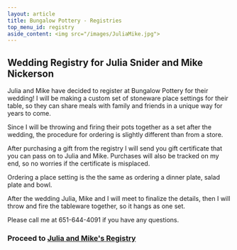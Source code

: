 ```yaml
---
layout: article
title: Bungalow Pottery - Registries
top_menu_id: registry
aside_content: <img src="/images/JuliaMike.jpg">
---
```


## Wedding Registry for Julia Snider and Mike Nickerson

Julia and Mike have decided to register at Bungalow Pottery for their wedding! 
I will be making a custom set of stoneware place settings for their table, 
so they can share meals with family and friends in a unique way for years to come.

Since I will be throwing and firing their pots together as a set after the wedding, 
the procedure for ordering is slightly different than from a store.

After purchasing a gift from the registry I will send you gift certificate that 
you can pass on to Julia and Mike. 
Purchases will also be tracked on my end, so no worries if the certificate is misplaced.

Ordering a place setting is the the same as ordering a dinner plate, salad plate and bowl.

After the wedding Julia, Mike and I will meet to finalize the details, 
then I will throw and fire the tableware together, so it hangs as one set.

Please call me at 651-644-4091 if you have any questions.

### Proceed to [Julia and Mike's Registry](https://squareup.com/market/bungalow-pottery#category-0bcd4047-f9f9-40fd-a259-e59658a57f0e)
